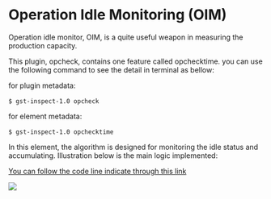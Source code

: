 # Operation Idle Monitoring (OIM)

Operation idle monitor, OIM, is a quite useful weapon in measuring the production capacity.

This plugin, opcheck, contains one feature called opchecktime. you can use the following command to see the detail in terminal as bellow:

for plugin metadata:

```
$ gst-inspect-1.0 opcheck
```

for element metadata:

```
$ gst-inspect-1.0 opchecktime
```

In this element, the algorithm is designed for monitoring the idle status and accumulating. Illustration below is the main logic implemented:

[You can follow the code line indicate through this link](https://viewer.diagrams.net/?tags={}&highlight=0000ff&edit=_blank&layers=1&nav=1&title=OIM#R5VxRc6M2EP41frQHhI3tx5zj3GUmvXSaae%2FSlxsZZEMCiBMitvvrK2FhA5KJL3GM1M5kErRISNrdb7W7ktJzZvHmM4Fp8Bv2UdQDlr%2FpOdc9AOwJAD3%2BY%2FlbQbHH4x1lRUJf0A6Eh%2FAfJIiWoOahj7JaRYpxRMO0TvRwkiCP1miQELyuV1viqN5rCleiR%2BtAePBghKRq30KfBjvqBIwP9C8oXAVlz7Y73b2JYVlZfDgLoI%2FXFZIz7zkzgjHdPcWbGYo490q%2B7NrdHHm7HxhBCT2lwezHbfpXPE7x33f9LfyWzNIfs37J5hcY5WLGYrR0W7IA%2BYwjoogJDfAKJzCaH6ifCM4TH%2FF%2BLFY61LnDOGVEmxGfEKVbIV6YU8xIAY0j8Vaei5hehnPiobYJCJ2AZIVoSz0hFT6XSgeCU58RjhElW1aBoAjS8KUufSiUaLWvd%2BAzexCs%2FhW2S1x%2FYDOgMuujiCk6Z%2FE6CCl6SGHBjDUDW52BMEt32r8MN1wQxzn6gghFm1YelG9LzRXY7ZfldQUIghRUMFDSzs81x3BlHZ6orDbQSluHEtvvFxSGCZ9KgIph%2FMxDwnjKPpQsEWOMVxR8SGEPuBGb66cFYU8r%2FmQPelyTdmTIlYegZfFd92fOrSFjNmWiuOKjBjerkEZwMYB%2BFCbPFHnBwMMxo6cwjwYRH8UNDPtsAN5zP%2BMo6mc5wwojLyK8YH989MJ%2BZ8Rjv3GKCOMYTvqhH6F%2BjJOQYhImK95RRnHqBch7pmGMBl6a9oBz50yHh4GVU2CfSVKc8bkzFsPqPPlwymry3IFRcx8CV567j9hAaCFfvHjiVqcu6DoDGvB8xYydwWo5o5rRsiey0QIjhdVyP8xqycbeLKs1PdFqDbUyWlMF1w2BXeFDNmF3hyGHnGheeLdIF8zZVt1TmMqY2zsTl8HcSJL%2BV9wF6tAmpN9Fc%2F78yJ8HI1G63lReXW9F4R3OMDjVwTgVq0LA1sByXRHynAxf8bXfcZjQShW8XGaISiLed%2FoOqY8lqT%2By2LFDsduaid39VbHbY3ekvdjBUVOfpTBpOmPam%2F%2Fh2JbN%2F21W9bcK3%2FuKLwDOTZvjyUdRY0EDCiTA8SLPXo8vz7BITOtrBBgrFonhJcPJPb66WRH25uCx8kZtGhjTybbSiBcfq%2B8OzYrSGUzKyaGqZokVOVY1CPdjGfcP3GZa9yXwlxFccbFg%2FgwjHoFq4QH2G7kix1Wg272kCwiMz2y6hkLQ%2Ff9AkJJcFwTuEx36IFBWBIPc8Q7W3FMTLWCkFeCBHHaZE2zrLGa9Emq2wRm14cQ5ElKtSZjtIyrYFlHpEzoNVab9oqGTY0n80DR0ejtOwakhEJhohVNgcgg0GR3zv0qgmhIBjbr3v1QG26QIqPRzjEOgvPvwX0WgxgHQRQEIyJen2%2FTRvcnv0Xr%2Bx6dgbEV9VV7aKPxNZPwpJ2rrBb%2BJwfCbgmPw83JSiJDrD6TM89QEdo29X1cFu4%2Fa%2FFVqoyr%2FpCns2tD0Kuo6ywK0jdpE0I34Kdgm6GY45sIrFJnpMRMlQS8h5rjTG4DjYdcAVG7ImoRA59R1r7OFr23YRkJwqFj3%2Fkx9yLsQp0xL1FnL4vxTgjaFN0pgrI0L2jwHNeoairqkZt%2BORUUM2Kb8mkBRDr072vr4eMZ3Fnu3jdpIG2hPZBv4FRUnrYujUxaMEKF7A%2BjjdZJRgmCsY866EY1PFJdHlNH4OXLW6sXamJz1fk%2FKru1IHTao3rMn1YZhw4yswXH%2BCCiOeD%2FUQB6jLOOXE%2FneVJFra79pcnFnx7EbCHe6dnYUh79M83bsU4N%2FWy8oKg7cd3zW422HAC5lcFVyvsylmqLpFSFwW6mQ8sPaWeXL5entcnOrGdnY1qRx2%2Fi1FuWN7oOW7Qbx1qPgrWytqOF8s9u1qIWL3F%2Fq0jdq3FGzVCkb1SW1j3OO5NzBPPFl%2FOp0H9m2FUfIz3QhmRUPN%2FN32nn4BwfO%2FF8%3D)

![](..\..\resources\OIM.jpg)

